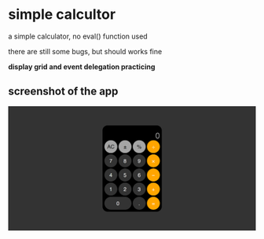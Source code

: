 # simple calcultor

a simple calculator, no eval() function used

there are still some bugs, but should works fine

**display grid and event delegation practicing**

## screenshot of the app

![Screenshot of the calculator app](/assets/calc.png)